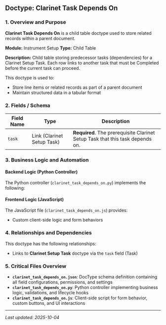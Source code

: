 ## Doctype: Clarinet Task Depends On

### 1. Overview and Purpose

**Clarinet Task Depends On** is a child table doctype used to store related records within a parent document.

**Module:** Instrument Setup
**Type:** Child Table

**Description:** Child table storing predecessor tasks (dependencies) for a Clarinet Setup Task. Each row links to another task that must be Completed before the current task can proceed.

This doctype is used to:
- Store line items or related records as part of a parent document
- Maintain structured data in a tabular format

### 2. Fields / Schema

| Field Name | Type | Description |
|------------|------|-------------|
| `task` | Link (Clarinet Setup Task) | **Required**. The prerequisite Clarinet Setup Task that this task depends on. |

### 3. Business Logic and Automation

#### Backend Logic (Python Controller)

The Python controller (`clarinet_task_depends_on.py`) implements the following:

#### Frontend Logic (JavaScript)

The JavaScript file (`clarinet_task_depends_on.js`) provides:

- Custom client-side logic and form behaviors

### 4. Relationships and Dependencies

This doctype has the following relationships:

- Links to **Clarinet Setup Task** doctype via the `task` field (Task)

### 5. Critical Files Overview

- **`clarinet_task_depends_on.json`**: DocType schema definition containing all field configurations, permissions, and settings
- **`clarinet_task_depends_on.py`**: Python controller implementing business logic, validations, and lifecycle hooks
- **`clarinet_task_depends_on.js`**: Client-side script for form behavior, custom buttons, and UI interactions

---

*Last updated: 2025-10-04*
